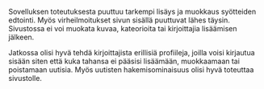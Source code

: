 Sovelluksen toteutuksesta puuttuu tarkempi lisäys ja muokkaus syötteiden edtointi. Myös virheilmoitukset sivun sisällä puuttuvat
lähes täysin. Sivustossa ei voi muokata kuvaa, kateorioita tai kirjoittajia lisäämisen jälkeen. 

Jatkossa olisi hyvä tehdä kirjoittajista erillisiä profiileja, joilla voisi kirjautua sisään siten että kuka tahansa ei pääsisi
lisäämään, muokkaamaan tai poistamaan uutisia. Myös uutisten hakemisominaisuus olisi hyvä toteuttaa sivustolle.
